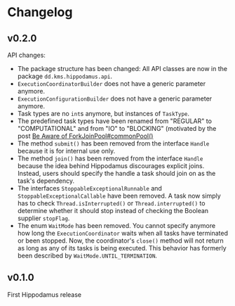 # Changelog

## v0.2.0

API changes:
  * The package structure has been changed: All API classes are now in the package `dd.kms.hippodamus.api`.
  * `ExecutionCoordinatorBuilder` does not have a generic parameter anymore.
  * `ExecutionConfigurationBuilder` does not have a generic parameter anymore.
  * Task types are no `int`s anymore, but instances of `TaskType`.
  * The predefined task types have been renamed from "REGULAR" to "COMPUTATIONAL" and from "IO" to "BLOCKING" (motivated by the post [Be Aware of ForkJoinPool#commonPool()](https://dzone.com/articles/be-aware-of-forkjoinpoolcommonpool])
  * The method `submit()` has been removed from the interface `Handle` because it is for internal use only.
  * The method `join()` has been removed from the interface `Handle` because the idea behind Hippodamus discourages explicit joins. Instead, users should specify the handle a task should join on as the task's dependency.
  * The interfaces `StoppableExceptionalRunnable` and `StoppableExceptionalCallable` have been removed. A task now simply has to check `Thread.isInterrupted()` or `Thread.interrupted()` to determine whether it should stop instead of checking the Boolean supplier `stopFlag`.
  * The enum `WaitMode` has been removed. You cannot specify anymore how long the `ExecutionCoordinator` waits when all tasks have terminated or been stopped. Now, the coordinator's `close()` method will not return as long as any of its tasks is being executed. This behavior has formerly been described by `WaitMode.UNTIL_TERMINATION`.

## v0.1.0

First Hippodamus release